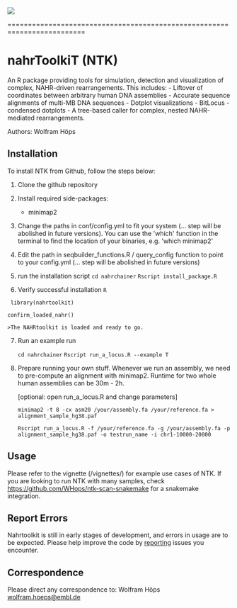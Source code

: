 <img src="https://github.com/WHops/nahrchainer/blob/main/ntk_logo-01.png?raw=true">

=========================================================================

# nahrToolkiT (NTK)
An R package providing tools for simulation, detection and visualization of complex, NAHR-driven rearrangements. This includes:
		- Liftover of coordinates between arbitrary human DNA assemblies
		- Accurate sequence alignments of multi-MB DNA sequences
		- Dotplot visualizations 
		- BitLocus - condensed dotplots
		- A tree-based caller for complex, nested NAHR-mediated rearrangements. 

Authors: Wolfram Höps

## Installation

To install NTK from Github, follow the steps below: 

1. Clone the github repository

2. Install required side-packages:
	- minimap2

3. Change the paths in conf/config.yml to fit your system (... step will be abolished in future versions). You can use the 'which' function in the terminal to find the location of your binaries, e.g. 'which minimap2'

4. Edit the path in seqbuilder_functions.R / query_config function to point to your config.yml (... step will be abolished in future versions)

5. run the installation script
    `cd nahrchainer`
    `Rscript install_package.R`
    
6. Verify successful installation
`R` 

` library(nahrtoolkit)`

`confirm_loaded_nahr()`

`>The NAHRtoolkit is loaded and ready to go.`

7. Run an example run

    `cd nahrchainer`
    `Rscript run_a_locus.R --example T`

8. Prepare running your own stuff. Whenever we run an assembly, we need to pre-compute an alignment with minimap2. Runtime for two whole human assemblies can be 30m - 2h.

    [optional: open run_a_locus.R and change parameters]

    `minimap2 -t 8 -cx asm20 /your/assembly.fa /your/reference.fa > alignment_sample_hg38.paf`

    `Rscript run_a_locus.R -f /your/reference.fa -g /your/assembly.fa -p alignment_sample_hg38.paf -o testrun_name -i chr1-10000-20000`


## Usage

Please refer to the vignette (/vignettes/) for example use cases of NTK. 
If you are looking to run NTK with many samples, check https://github.com/WHops/ntk-scan-snakemake for a snakemake integration.

## Report Errors

Nahrtoolkit is still in early stages of development, and errors in usage are to be expected. 
Please help improve the code by [reporting](https://github.com/WHops/nahrchainer/issues/new) issues you encounter.

## Correspondence

Please direct any correspondence to: 
Wolfram Höps
wolfram.hoeps@embl.de


